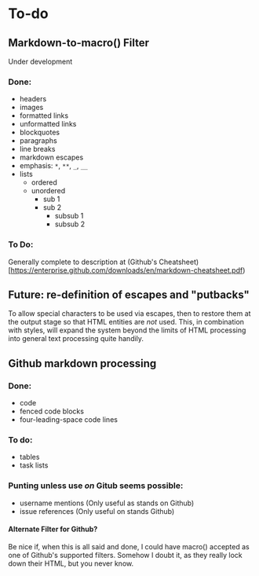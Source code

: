 # To-do

## Markdown-to-macro() Filter

Under development

### Done:

* headers
* images
* formatted links
* unformatted links
* blockquotes
* paragraphs
* line breaks
* markdown escapes
* emphasis: `*`, `**`, `_`, `__`
* lists
  * ordered
  * unordered
    * sub 1
    * sub 2
      * subsub 1
      * subsub 2

### To Do:

Generally complete to description at (Github's Cheatsheet)[https://enterprise.github.com/downloads/en/markdown-cheatsheet.pdf)

## Future: re-definition of escapes and "putbacks"

To allow special characters to be used via escapes, then to restore them
at the output stage so that HTML entities are *not* used. This, in
combination with styles, will expand the system beyond the limits of
HTML processing into general text processing quite handily.

## Github markdown processing

### Done:

* code
* fenced code blocks
* four-leading-space code lines

### To do:

* tables
* task lists

### Punting unless use *on* Gitub seems possible:

* username mentions \(Only useful as stands on Github\)
* issue references \(Only useful on stands Github\)

#### Alternate Filter for Github?

Be nice if, when this is all said and done, I could have macro\(\) accepted
as one of Github's supported filters. Somehow I doubt it, as they really
lock down their HTML, but you never know.
